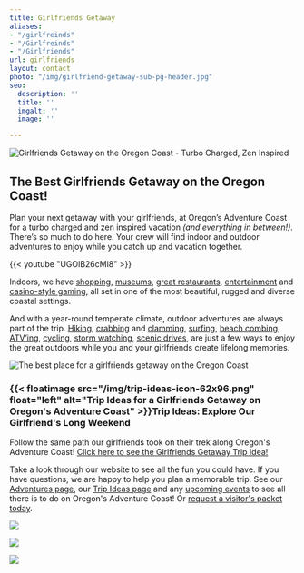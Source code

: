 ```yaml
---
title: Girlfriends Getaway
aliases:
- "/girlfreinds"
- "/Girlfreinds"
- "/Girlfriends"
url: girlfriends
layout: contact
photo: "/img/girlfriend-getaway-sub-pg-header.jpg"
seo:
  description: ''
  title: ''
  imgalt: ''
  image: ''

---
```

![Girlfriends Getaway on the Oregon Coast - Turbo Charged, Zen Inspired](/img/girlfriends-getaway-hdr-695x322.jpg)

## The Best Girlfriends Getaway on the Oregon Coast!

Plan your next getaway with your girlfriends, at Oregon’s Adventure Coast for a turbo charged and zen inspired vacation _(and everything in between!)_. There’s so much to do here. Your crew will find indoor and outdoor adventures to enjoy while you catch up and vacation together.

{{< youtube "UGOlB26cMl8" >}}<br>

Indoors, we have [shopping](/shopping), [museums](/art-history-culture), [great restaurants](/dining), [entertainment](/entertainment-and-nightlife) and [casino-style gaming](/gaming), all set in one of the most beautiful, rugged and diverse coastal settings.

And with a year-round temperate climate, outdoor adventures are always part of the trip. [Hiking](/hiking-walking), [crabbing](/crabbing-clamming) and [clamming](/clamming), [surfing](/water-recreation), [beach combing](/undeveloped-beaches), [ATV’ing](/atv-motorsports), [cycling](/cycling), [storm watching](/storm-watching), [scenic drives](/scenic-drives), are just a few ways to enjoy the great outdoors while you and your girlfriends create lifelong memories.

![The best place for a girlfriends getaway on the Oregon Coast](/img/girlfriends-getaway-collage.jpg)

### {{< floatimage src="/img/trip-ideas-icon-62x96.png" float="left" alt="Trip Ideas for a Girlfriends Getaway on Oregon's Adventure Coast" >}}Trip Ideas: Explore Our Girlfriend's Long Weekend

Follow the same path our girlfriends took on their trek along Oregon's Adventure Coast! [Click here to see the Girlfriends Getaway Trip Idea!](/tripideas/a-girlfriends-getaway-on-oregon-s-adventure-coast/)

Take a look through our website to see all the fun you could have. If you have questions, we are happy to help you plan a memorable trip. See our [Adventures page](/adventures), our [Trip Ideas page](/tripideas) and any [upcoming events](/events) to see all there is to do on Oregon's Adventure Coast! Or [request a visitor's packet today](/contact/#contactform).

![](/img/museum-collage-two-images.jpg)

![](/img/shopping-girlfriends-north-bend.jpg)

![](/img/girlfriends-hug-at-beach.jpg)